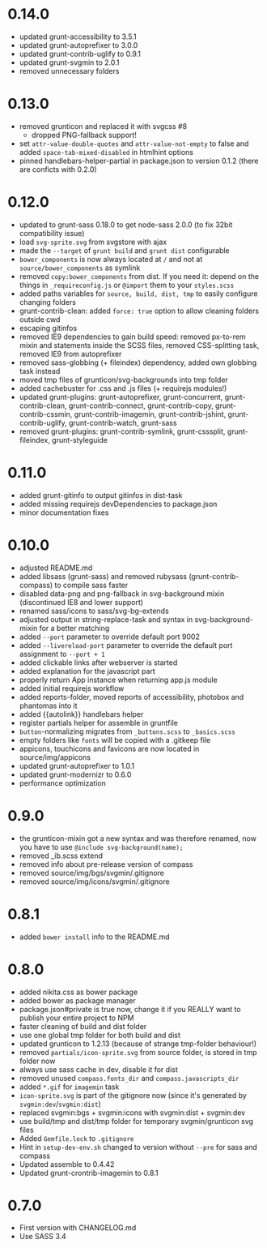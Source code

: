 # 0.14.0

* updated grunt-accessibility to 3.5.1
* updated grunt-autoprefixer to 3.0.0
* updated grunt-contrib-uglify to 0.9.1
* updated grunt-svgmin to 2.0.1
* removed unnecessary folders

# 0.13.0

* removed grunticon and replaced it with svgcss #8
  * dropped PNG-fallback support!
* set `attr-value-double-quotes` and `attr-value-not-empty` to false and added `space-tab-mixed-disabled` in htmlhint options
* pinned handlebars-helper-partial in package.json to version 0.1.2 (there are conficts with 0.2.0)

# 0.12.0

* updated to grunt-sass 0.18.0 to get node-sass 2.0.0 (to fix 32bit compatibility issue)
* load `svg-sprite.svg` from svgstore with ajax
* made the `--target` of `grunt build` and `grunt dist` configurable
* `bower_components` is now always located at `/` and not at `source/bower_components` as symlink
* removed `copy:bower_components` from dist. If you need it: depend on the things in `_requireconfig.js` or `@import` them to your `styles.scss`
* added paths variables for `source, build, dist, tmp` to easily configure changing folders
* grunt-contrib-clean: added `force: true` option to allow cleaning folders outside cwd
* escaping gitinfos
* removed IE9 dependencies to gain build speed: removed px-to-rem mixin and statements inside the SCSS files, removed CSS-splitting task, removed IE9 from autoprefixer
* removed sass-globbing (+ fileindex) dependency, added own globbing task instead
* moved tmp files of grunticon/svg-backgrounds into tmp folder
* added cachebuster for .css and .js files (+ requirejs modules!)
* updated grunt-plugins: grunt-autoprefixer, grunt-concurrent, grunt-contrib-clean, grunt-contrib-connect, grunt-contrib-copy, grunt-contrib-cssmin, grunt-contrib-imagemin, grunt-contrib-jshint, grunt-contrib-uglify, grunt-contrib-watch, grunt-sass
* removed grunt-plugins: grunt-contrib-symlink, grunt-csssplit, grunt-fileindex, grunt-styleguide

# 0.11.0

* added grunt-gitinfo to output gitinfos in dist-task
* added missing requirejs devDependencies to package.json
* minor documentation fixes

# 0.10.0

* adjusted README.md
* added libsass (grunt-sass) and removed rubysass (grunt-contrib-compass) to compile sass faster
* disabled data-png and png-fallback in svg-background mixin (discontinued IE8 and lower support)
* renamed sass/icons to sass/svg-bg-extends
* adjusted output in string-replace-task and syntax in svg-background-mixin for a better matching
* added `--port` parameter to override default port 9002
* added `--livereload-port` parameter to override the default port assignment to `--port + 1`
* added clickable links after webserver is started
* added explanation for the javascript part
* properly return App instance when returning app.js module
* added initial requirejs workflow
* added reports-folder, moved reports of accessibility, photobox and phantomas into it
* added {{autolink}} handlebars helper
* register partials helper for assemble in gruntfile
* `button`-normalizing migrates from `_buttons.scss` to `_basics.scss`
* empty folders like `fonts` will be copied with a .gitkeep file
* appicons, touchicons and favicons are now located in source/img/appicons
* updated grunt-autoprefixer to 1.0.1
* updated grunt-modernizr to 0.6.0
* performance optimization

# 0.9.0

* the grunticon-mixin got a new syntax and was therefore renamed, now you have to use `@include svg-background(name);`
* removed _ib.scss extend
* removed info about pre-release version of compass
* removed source/img/bgs/svgmin/.gitignore
* removed source/img/icons/svgmin/.gitignore

# 0.8.1

* added `bower install` info to the README.md

# 0.8.0

* added nikita.css as bower package
* added bower as package manager
* package.json#private is true now, change it if you REALLY want to publish your entire project to NPM
* faster cleaning of build and dist folder
* use one global tmp folder for both build and dist
* updated grunticon to 1.2.13 (because of strange tmp-folder behaviour!)
* removed `partials/icon-sprite.svg` from source folder, is stored in tmp folder now
* always use sass cache in dev, disable it for dist
* removed unused `compass.fonts_dir` and `compass.javascripts_dir`
* added `*.gif` for `imagemin` task
* `icon-sprite.svg` is part of the gitignore now (since it's generated by `svgmin:dev`/`svgmin:dist`)
* replaced svgmin:bgs + svgmin:icons with svgmin:dist + svgmin:dev
* use build/tmp and dist/tmp folder for temporary svgmin/grunticon svg files
* Added `Gemfile.lock` to `.gitignore`
* Hint in `setup-dev-env.sh` changed to version without `--pre` for sass and compass
* Updated assemble to 0.4.42
* Updated grunt-crontrib-imagemin to 0.8.1

# 0.7.0

* First version with CHANGELOG.md
* Use SASS 3.4
